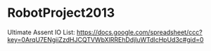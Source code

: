 RobotProject2013
================

Ultimate Assent
IO List:
https://docs.google.com/spreadsheet/ccc?key=0ArqU7ENgiiZzdHJCQTVWbXlRREhDdjluWTdlcHpUd3c#gid=0
